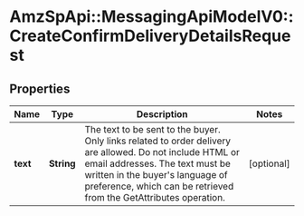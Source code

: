 # AmzSpApi::MessagingApiModelV0::CreateConfirmDeliveryDetailsRequest

## Properties
Name | Type | Description | Notes
------------ | ------------- | ------------- | -------------
**text** | **String** | The text to be sent to the buyer. Only links related to order delivery are allowed. Do not include HTML or email addresses. The text must be written in the buyer&#x27;s language of preference, which can be retrieved from the GetAttributes operation. | [optional] 

